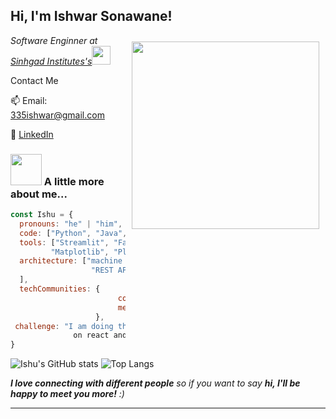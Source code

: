 <h2> Hi, I'm Ishwar Sonawane!</h2>
<img align='right' src="https://github.com/Ishu335/Ishu335/blob/a0a31e43b5cc9395195cbe3e82b43d291f5d6298/output-onlinegiftools.gif" width="300"  style="margin:10px;" >
<p><em>Software Enginner at <a href="https://sinhgad.edu/">Sinhgad Institutes's</a><img src="https://media.giphy.com/media/fYSnHlufseco8Fh93Z/giphy.gif" width="30"></br>
</em></p>

Contact Me

📫 Email: 335ishwar@gmail.com

💼 [LinkedIn](https://www.linkedin.com/in/your-username/)




### <img src="https://media.giphy.com/media/VgCDAzcKvsR6OM0uWg/giphy.gif" width="50"> A little more about me...  

```javascript
const Ishu = {
  pronouns: "he" | "him",
  code: ["Python", "Java", "JavaScript", "HTML", "CSS"],
  tools: ["Streamlit", "FastAPI", "React", "MongoDB", "MySQL",
         "Matplotlib", "Plotly"],
  architecture: ["machine learning pipelines", "microservices",
                  "REST APIs", "data-driven apps","CI/CD pipelines"
  ],
  techCommunities: {
                        contributor: "Open Source Projects",
                        mentor: "Peer Learning Groups"
                   },
 challenge: "I am doing the #100DaysOfCode challenge focused
              on react and typescript"
}
```
![Ishu's GitHub stats](https://github-readme-stats.vercel.app/api?username=Ishu335&show_icons=true&theme=tokyonight)
![Top Langs](https://github-readme-stats.vercel.app/api/top-langs/?username=Ishu335&layout=compact&theme=tokyonight)

 <em><b>I love connecting with different people</b> so if you
 want to say <b>hi, I'll be happy to meet you more!</b> :)</em>

---
